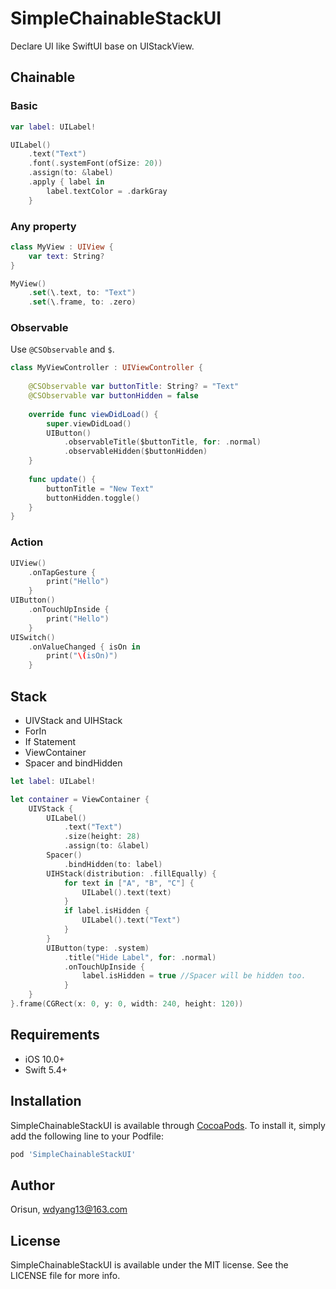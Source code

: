 # SimpleChainableStackUI

Declare UI like SwiftUI base on UIStackView.

## Chainable

### Basic

```swift
var label: UILabel!

UILabel()
    .text("Text")
    .font(.systemFont(ofSize: 20))
    .assign(to: &label)
    .apply { label in
        label.textColor = .darkGray
    }
```

### Any property

```swift
class MyView : UIView {
    var text: String?
}

MyView()
    .set(\.text, to: "Text")
    .set(\.frame, to: .zero)
```

### Observable

Use `@CSObservable` and `$`.

```swift
class MyViewController : UIViewController {
    
    @CSObservable var buttonTitle: String? = "Text"
    @CSObservable var buttonHidden = false
    
    override func viewDidLoad() {
        super.viewDidLoad()
        UIButton()
            .observableTitle($buttonTitle, for: .normal)
            .observableHidden($buttonHidden)
    }
    
    func update() {
        buttonTitle = "New Text"
        buttonHidden.toggle()
    }
}
```

### Action

```swift
UIView()
    .onTapGesture {
        print("Hello")
    }
UIButton()
    .onTouchUpInside {
        print("Hello")
    }
UISwitch()
    .onValueChanged { isOn in
        print("\(isOn)")
    }
```

## Stack

- UIVStack and UIHStack
- ForIn
- If Statement
- ViewContainer
- Spacer and bindHidden

```swift
let label: UILabel!

let container = ViewContainer {
    UIVStack {
        UILabel()
            .text("Text")
            .size(height: 28)
            .assign(to: &label)
        Spacer()
            .bindHidden(to: label)
        UIHStack(distribution: .fillEqually) {
            for text in ["A", "B", "C"] {
                UILabel().text(text)
            }
            if label.isHidden {
                UILabel().text("Text")
            }
        }
        UIButton(type: .system)
            .title("Hide Label", for: .normal)
            .onTouchUpInside {
                label.isHidden = true //Spacer will be hidden too.
            }
    }
}.frame(CGRect(x: 0, y: 0, width: 240, height: 120))
```

## Requirements

- iOS 10.0+
- Swift 5.4+

## Installation

SimpleChainableStackUI is available through [CocoaPods](https://cocoapods.org). To install
it, simply add the following line to your Podfile:

```ruby
pod 'SimpleChainableStackUI'
```

## Author

Orisun, wdyang13@163.com

## License

SimpleChainableStackUI is available under the MIT license. See the LICENSE file for more info.
